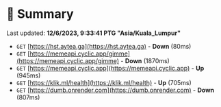 # 📖 Summary
Last updated: **12/6/2023, 9:33:41 PTG "Asia/Kuala_Lumpur"**

- `GET` [https://hst.aytea.ga](https://hst.aytea.ga) - **Down** (80ms)
- `GET` [https://memeapi.cyclic.app/gimme](https://memeapi.cyclic.app/gimme) - **Down** (1870ms)
- `GET` [https://memeapi.cyclic.app](https://memeapi.cyclic.app) - **Up** (945ms)
- `GET` [https://klik.ml/health](https://klik.ml/health) - **Up** (705ms)
- `GET` [https://dumb.onrender.com](https://dumb.onrender.com) - **Down** (807ms)
